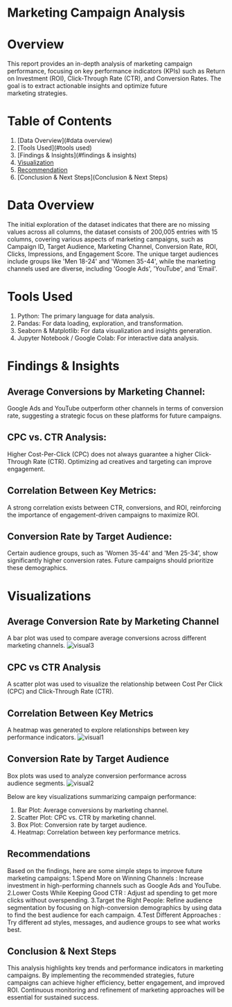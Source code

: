 # Marketing Campaign Analysis
# Overview 
This report provides an in-depth analysis of marketing campaign performance,
focusing on key performance indicators (KPIs) such as Return on Investment
(ROI), Click-Through Rate (CTR), and Conversion Rates. The goal is to extract
actionable insights and optimize future marketing strategies.
# Table of Contents
1. [Data Overview](#data overview)
2. [Tools Used](#tools used)
3. [Findings & Insights](#findings & insights)
4. [Visualization ](#Visualization)
5. [Recommendation](Recommendation) 
6. [Conclusion & Next Steps](Conclusion & Next Steps)
# Data Overview
The initial exploration of the dataset indicates that there are no missing values across
all columns, the dataset consists of 200,005 entries with 15 columns, covering various
aspects of marketing campaigns, such as Campaign ID, Target Audience, Marketing
Channel, Conversion Rate, ROI, Clicks, Impressions, and Engagement Score. The
unique target audiences include groups like 'Men 18-24' and 'Women 35-44', while the
marketing channels used are diverse, including 'Google Ads', 'YouTube', and 'Email'.
# Tools Used 
1. Python: The primary language for data analysis. 
2. Pandas: For data loading, exploration, and transformation. 
3. Seaborn & Matplotlib: For data visualization and insights generation. 
4. Jupyter Notebook / Google Colab: For interactive data analysis.
# Findings & Insights
## Average Conversions by Marketing Channel:
Google Ads and YouTube outperform other channels in terms of conversion rate,
suggesting a strategic focus on these platforms for future campaigns.
## CPC vs. CTR Analysis:
Higher Cost-Per-Click (CPC) does not always guarantee a higher Click-Through
Rate (CTR). Optimizing ad creatives and targeting can improve engagement.
## Correlation Between Key Metrics:
A strong correlation exists between CTR, conversions, and ROI, reinforcing the
importance of engagement-driven campaigns to maximize ROI.
## Conversion Rate by Target Audience:
Certain audience groups, such as 'Women 35-44' and 'Men 25-34', show
significantly higher conversion rates. Future campaigns should prioritize these
demographics.

# Visualizations

## Average Conversion Rate by Marketing Channel
A bar plot was used to compare average conversions across different marketing
channels.
![visual3](https://github.com/user-attachments/assets/ceea6b53-0998-4b16-8d83-2af8d3161ecd)

## CPC vs CTR Analysis 
A scatter plot was used to visualize the relationship between Cost Per Click (CPC) and Click-Through Rate (CTR).

## Correlation Between Key Metrics
A heatmap was generated to explore relationships between key performance indicators.
![visual1](https://github.com/user-attachments/assets/25af6fa4-769a-46f0-b061-fe728df16226)

## Conversion Rate by Target Audience
Box plots was used to analyze conversion performance across audience segments.
![visual2](https://github.com/user-attachments/assets/d4797daa-3fcb-4005-8f7d-bbade94b6dad)

Below are key visualizations summarizing campaign performance: 
1. Bar Plot: Average conversions by marketing channel. 
2. Scatter Plot: CPC vs. CTR by marketing channel. 
3. Box Plot: Conversion rate by target audience. 
4. Heatmap: Correlation between key performance metrics.
## Recommendations
Based on the findings, here are some simple steps to improve future marketing
campaigns: 
1.Spend More on Winning Channels : Increase investment in high-performing
channels such as Google Ads and YouTube. 
2.Lower Costs While Keeping Good CTR : Adjust ad spending to get more clicks
without overspending. 
3.Target the Right People: Refine audience segmentation by focusing on
high-conversion demographics by using data to find the best audience for each
campaign. 
4.Test Different Approaches : Try different ad styles, messages, and audience groups
to see what works best. 
## Conclusion & Next Steps
This analysis highlights key trends and performance indicators in marketing
campaigns. By implementing the recommended strategies, future campaigns can
achieve higher efficiency, better engagement, and improved ROI. Continuous
monitoring and refinement of marketing approaches will be essential for sustained
success.
